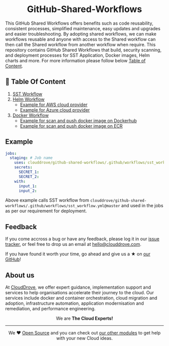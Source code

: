 <h1 align="center">GitHub-Shared-Workflows</h1>

This GitHub Shared Workflows offers benefits such as code reusability, consistent processes, simplified maintenance, easy updates and upgrades and easier troubleshooting. By adopting shared workflows, we can make workflows reusable and anyone with access to the Shared workflow can then call the Shared workflow from another workflow when require. This repository contains GitHub Shared Workflows that build, security scanning, and deployment processes for SST Application, Docker images, Helm charts and more. For more information please follow below [Table of Content](https://github.com/clouddrove/github-shared-workflows/tree/issue_357#-table-of-content).

## 🚀 Table Of Content
1. [SST Workflow](https://github.com/clouddrove/github-shared-workflows/blob/issue_357/SST_WF.md)   
2. [Helm Workflow](https://github.com/clouddrove/github-shared-workflows/blob/issue_357/HELM_WF.md)
   * [Example for AWS cloud provider](https://github.com/clouddrove/github-shared-workflows/blob/issue_357/HELM_WF.md#example-for-aws-cloud-provider)
   * [Example for Azure cloud provider](https://github.com/clouddrove/github-shared-workflows/blob/issue_357/HELM_WF.md#example-for-azure-cloud-provider) 
3. [Docker Workflow](https://github.com/clouddrove/github-shared-workflows/blob/issue_357/DOCKER_WF.md)
   * [Example for scan and push docker image on Dockerhub](https://github.com/clouddrove/github-shared-workflows/blob/issue_357/DOCKER_WF.md#example-for-scan-and-push-docker-image-on-dockerhub)
   * [Example for scan and push docker image on ECR](https://github.com/clouddrove/github-shared-workflows/blob/issue_357/DOCKER_WF.md#example-for-scan-and-push-docker-image-on-ecr)

## Example
```yaml
jobs:
  staging: # Job name
    uses: clouddrove/github-shared-workflows/.github/workflows/sst_workflow.yml@master
    secrets:
      SECRET_1:
      SECRET_2: 
    with:
      input_1:                 
      input_2:
```
Above example calls SST workflow from `clouddrove/github-shared-workflows/.github/workflows/sst_workflow.yml@master` and used in the jobs as per our requirement for deployment.

## Feedback 
If you come accross a bug or have any feedback, please log it in our [issue tracker](https://github.com/clouddrove/github-shared-workflows/issues), or feel free to drop us an email at [hello@clouddrove.com](mailto:hello@clouddrove.com).

If you have found it worth your time, go ahead and give us a ★ on [our GitHub](https://github.com/clouddrove/github-shared-workflows)!

## About us

At [CloudDrove][website], we offer expert guidance, implementation support and services to help organisations accelerate their journey to the cloud. Our services include docker and container orchestration, cloud migration and adoption, infrastructure automation, application modernisation and remediation, and performance engineering.

<p align="center">We are <b> The Cloud Experts!</b></p>
<hr />
<p align="center">We ❤️  <a href="https://github.com/clouddrove">Open Source</a> and you can check out <a href="https://github.com/clouddrove">our other modules</a> to get help with your new Cloud ideas.</p>

  [website]: https://clouddrove.com
  [github]: https://github.com/clouddrove
  [linkedin]: https://cpco.io/linkedin
  [twitter]: https://twitter.com/clouddrove/
  [email]: https://clouddrove.com/contact-us.html
  [terraform_modules]: https://github.com/clouddrove?utf8=%E2%9C%93&q=terraform-&type=&language=
